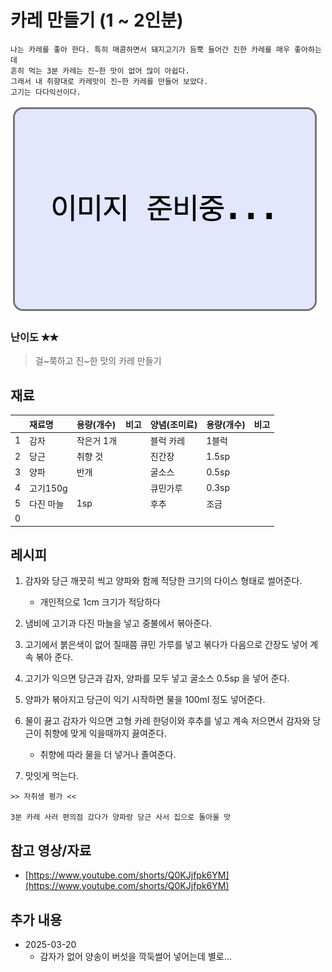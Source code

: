 # 카레 만들기 (1 ~ 2인분)

```
나는 카레를 좋아 한다. 특히 매콤하면서 돼지고기가 듬뿍 들어간 진한 카레를 매우 좋아하는데
흔히 먹는 3분 카레는 진~한 맛이 없어 많이 아쉽다.
그래서 내 취향대로 카레맛이 진~한 카레를 만들어 보았다.
고기는 다다익선이다.
```

![이미지 준비중](<../../_assets/img/이미지 준비중.png>)

### 난이도 ✭✭
> 걸~쭉하고 진~한 맛의 카레 만들기


## 재료
||재료명|용량(개수)|비고|양념(조미료)|용량(개수)|비고|
|:-:|:--|:--|:--|:--|:--|:--|
|1|감자|작은거 1개||블럭 카레|1블럭||
|2|당근|취향 것||진간장|1.5sp||
|3|양파|반개||굴소스|0.5sp||
|4|고기150g|||큐민가루|0.3sp||
|5|다진 마늘|1sp||후추|조금||
|0|||||||


## 레시피
1. 감자와 당근 깨끗히 씩고 양파와 함께 적당한 크기의 다이스 형태로 썰어준다.
    - 개인적으로 1cm 크기가 적당하다

1. 냄비에 고기과 다진 마늘을 넣고 중불에서 볶아준다.

1. 고기에서 붉은색이 없어 질때쯤 큐민 가루를 넣고 볶다가 다음으로 간장도 넣어 계속 볶아 준다.

1. 고기가 익으면 당근과 감자, 양파를 모두 넣고 굴소스 0.5sp 을 넣어 준다.

1. 양파가 볶아지고 당근이 익기 시작하면 물을 100ml 정도 넣어준다.

1. 물이 끓고 감자가 익으면 고형 카레 한덩이와 후추를 넣고 계속 저으면서 감자와 당근이 취향에 맞게 익을때까지 끓여준다.
    - 취향에 따라 물을 더 넣거나 졸여준다.

1. 맛잇게 먹는다.


~~~
>> 자취생 평가 <<

3분 카레 사러 편의점 갔다가 양파랑 당근 사서 집으로 돌아올 맛
~~~

## 참고 영상/자료
- [https://www.youtube.com/shorts/Q0KJjfpk6YM](https://www.youtube.com/shorts/Q0KJjfpk6YM)

## 추가 내용
- 2025-03-20
    - 감자가 없어 양송이 버섯을 깍둑썰어 넣어는데 별로...